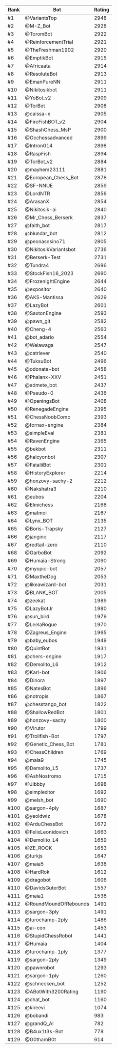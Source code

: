 Rank|Bot|Rating
---|---|---
#1|@VariantsTop|2948
#2|@M-Z_Bot|2928
#3|@ToromBot|2922
#4|@ReinforcementTrial|2921
#5|@TheFreshman1902|2920
#6|@EmptikBot|2915
#7|@Africaata|2914
#8|@ResoluteBot|2913
#9|@EmanPureNN|2911
#10|@Nikitosikbot|2911
#11|@YoBot_v2|2909
#12|@TorBot|2908
#13|@caissa-x|2905
#14|@FireFishBOT_v2|2904
#15|@ShashChess_MsP|2900
#16|@Occhessadvanced|2899
#17|@Intron014|2898
#18|@RaspFish|2894
#19|@TorBot_v2|2884
#20|@mayhem23111|2881
#21|@European_Chess_Bot|2878
#22|@SF-NNUE|2859
#23|@LordNTR|2856
#24|@ArasanX|2854
#25|@Nikitosik-ai|2840
#26|@Mr_Chess_Berserk|2837
#27|@faith_bot|2817
#28|@blundar_bot|2812
#29|@peonasesino71|2805
#30|@NikitosikVariantsbot|2736
#31|@Berserk-Test|2731
#32|@Tundra4|2696
#33|@StockFish16_2023|2690
#34|@FrozenightEngine|2644
#35|@expositor|2640
#36|@AKS-Mantissa|2629
#37|@LazyBot|2601
#38|@SaxtonEngine|2593
#39|@pawn_git|2582
#40|@Cheng-4|2563
#41|@bot_adario|2554
#42|@Weiawaga|2547
#43|@catriever|2540
#44|@TuksuBot|2496
#45|@odonata-bot|2458
#46|@Phalanx-XXV|2451
#47|@admete_bot|2437
#48|@Pseudo-0|2436
#49|@OpeningsBot|2408
#50|@RenegadeEngine|2395
#51|@ChessNoobComp|2393
#52|@fornax-engine|2384
#53|@simpleEval|2381
#54|@RavenEngine|2365
#55|@bekbot|2311
#56|@halcyonbot|2307
#57|@FataliiBot|2301
#58|@HistoryExplorer|2214
#59|@honzovy-sachy-2|2212
#60|@Nakshatra3|2210
#61|@eubos|2204
#62|@Elmichess|2168
#63|@matmoi|2167
#64|@Lynx_BOT|2135
#65|@Boris-Trapsky|2127
#66|@jangine|2117
#67|@redtail-zero|2110
#68|@GarboBot|2092
#69|@Humaia-Strong|2090
#70|@myopic-bot|2057
#71|@MaxtheDog|2053
#72|@likeawizard-bot|2031
#73|@BLANK_BOT|2005
#74|@zeekat|1989
#75|@LazyBotJr|1980
#76|@sun_bird|1979
#77|@LeelaRogue|1970
#78|@Zagreus_Engine|1965
#79|@baby_eubos|1949
#80|@QuintBot|1931
#81|@chers-engine|1917
#82|@Demolito_L6|1912
#83|@Karl-bot|1906
#84|@Dinora|1897
#85|@NatesBot|1896
#86|@notropis|1867
#87|@chesstango_bot|1822
#88|@ShallowRedBot|1801
#89|@honzovy-sachy|1800
#90|@Virutor|1799
#91|@Trollfish-Bot|1797
#92|@Genetic_Chess_Bot|1781
#93|@ChessChildren|1769
#94|@maia9|1745
#95|@Demolito_L5|1737
#96|@AshNostromo|1715
#97|@Jibbby|1698
#98|@simplexitor|1692
#99|@melsh_bot|1690
#100|@sargon-4ply|1687
#101|@yeoldwiz|1678
#102|@ArduChessBot|1672
#103|@FelixLeonidovich|1663
#104|@Demolito_L4|1659
#105|@ZE_ROOK|1653
#106|@turkjs|1647
#107|@maia5|1638
#108|@HardRok|1612
#109|@dragobot|1606
#110|@DavidsGuterBot|1557
#111|@maia1|1538
#112|@RoundMoundOfRebounds|1491
#113|@sargon-3ply|1491
#114|@turochamp-2ply|1486
#115|@ai-con|1453
#116|@StupidChessRobot|1441
#117|@Humaia|1404
#118|@turochamp-1ply|1377
#119|@sargon-2ply|1349
#120|@pawnrobot|1293
#121|@sargon-1ply|1260
#122|@schnecken_bot|1252
#123|@ABotWith3200Rating|1190
#124|@chat_bot|1160
#125|@kireevi|1074
#126|@bobandi|983
#127|@grandQ_AI|782
#128|@B4ux1t3s-Bot|778
#129|@G0thamB0t|614
